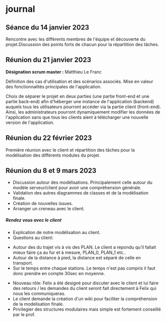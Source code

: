 # journal

## Séance du 14 janvier 2023

Rencontre avec les différents membres de l'équipe et découverte du projet.Discussion des points forts de chacun pour la répartition des tâches.

## Réunion du 21 janvier 2023

**Désignation scrum master :** Matthieu Le Franc

Définition des cas d'utilisation et des scénarios associés. Mise en valeur des fonctionnalités principales de l'application.

Choix de séparer le projet en deux parties (une partie front-end et une partie back-end) afin d'héberger une instance de l'application (backend) auquels tous les utilisateurs pourront accéder via la partie client (front-end). Ainsi, les administrateurs pourront dynamiquement modifier les données de l'application sans que tous les clients aient à télécharger une nouvelle version de l'application. 

## Réunion du 22 février 2023

Première réunion avec le client et répartition des tâches pour la modélisation des différents modules du projet.

## Réunion du 8 et 9 mars 2023 ##

- Discussion autour des modélisations. Principalement celle autour du modèle serveur/client pour avoir une compréhension générale.
- Validation des autres diagrammes de classes et de la modélisation finale. 
- Création de nouvelles issues.
- Arranger un creneau avec le client.

##### Rendez vous avec le client ##### 
- Explication de notre modélisation au client.
- Questions au client:
 * Autour des du trajet vis à vis des PLAN. Le client a repondu qu'il fallait mieux
 faire ça au fur et à mesure, PLAN_0, PLAN_1 etc.. 
 * Autour de la distance à pied, la distance est séparé de celle en transport. 
 * Sur le temps entre chaque stations. Le temps n'est pas compris il faut donc prendre en compte 30sec en moyenne.
- Nouveau rôle: Felix a été designé pour discuter avec le client et lui faire des retours / les demandes du client seront fait directement à Felix qui nous les communiqueras.
- Le client demande la création d'un wiki pour faciliter  la compréhension de la modelisation finale.
- Privilegier des structures modulaires mais simple est fortement conseillé par le prof. 

